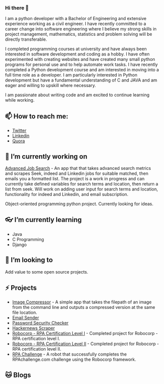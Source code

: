 ### Hi there 👋
I am a python developer with a Bachelor of Engineering and extensive experience working as a civil engineer. I have recently committed to a career change into software engineering where I believe my strong skills in project management, mathematics, statistics and problem solving will be directly transferable. 

I completed programming courses at university and have always been interested in software development and coding as a hobby. I have often experimented with creating websites and have created many small python programs for personal use and to help automate work tasks. I have recently completed a Python development course and am interested in moving into a full time role as a developer. I am particularly interested in Python development but have a fundamental understanding of C and JAVA and am eager and willing to upskill where necessary.

I am passionate about writing code and am excited to continue learning while working. 

## 📫 How to reach me:
- [Twitter](https://twitter.com/Jared_Cavalli)
- [Linkedin](https://www.quora.com/profile/Jared-Cavalli)
- [Quora](https://www.quora.com/profile/Jared-Cavalli)

## 🔭 I’m currently working on
[Advanced Job Search](https://github.com/jarry90/Adv-job-search) - An app that that takes advanced search metrics and scrapes Seek, indeed and Linkedin jobs for suitable matched, then emails you a formatted list. The project is a work in progress and can currently take defined variables for search terms and location, then return a list from seek. Will work on adding user input for search terms and location, functionality for indeed and Linkedin, and email subscription. 

Object-oriented programming python project. Currently looking for ideas. 

## 👓 I’m currently learning
- Java
- C Programming
- Django

## 👯 I’m looking to
Add value to some open source projects. 

## ⚡ Projects
- [Image Compressor](https://github.com/jarry90/Image-Compressor) - A simple app that takes the filepath of an image from the command line and outputs a compressed version at the same file location. 
- [Email Sender](https://github.com/jarry90/Projects-Python-Developer-Zero-to-Mastery)
- [Password Security Checker](https://github.com/jarry90/Projects-Python-Developer-Zero-to-Mastery)
- [Hackernews Scraper](https://github.com/jarry90/Projects-Python-Developer-Zero-to-Mastery)
- [Robocorp - RPA Certification Level I](https://github.com/jarry90/RoboCorp-RPA-certification-level-I-Beginners-course) - Completed project for Robocorp - RPA certification level I.
- [Robocorp - RPA Certification Level II](https://github.com/jarry90/RoboCorp-RPA-certification-level-II-Build-a-robot) - Completed project for Robocorp - RPA certification level II.
- [RPA Challenge](https://github.com/jarry90/RPA-Challenge-Robocorp) - A robot that successfully completes the RPAchallenge.com challenge using the Robocorp framework. 

## 🐱 Blogs

